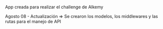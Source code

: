 App creada para realizar el challenge de Alkemy

Agosto 08 - Actualización => Se crearon los modelos, los middlewares y las rutas para el manejo de API
